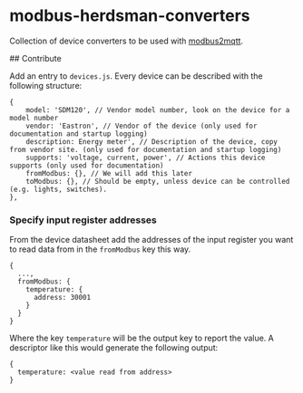 # modbus-herdsman-converters
Collection of device converters to be used with [modbus2mqtt](https://github.com/Instathings/modbus2mqtt).

## Contribute

Add an entry to `devices.js`. 
Every device can be described with the following structure:

```
{
    model: 'SDM120', // Vendor model number, look on the device for a model number
    vendor: 'Eastron', // Vendor of the device (only used for documentation and startup logging)
    description: Energy meter', // Description of the device, copy from vendor site. (only used for documentation and startup logging)
    supports: 'voltage, current, power', // Actions this device supports (only used for documentation)
    fromModbus: {}, // We will add this later
    toModbus: {}, // Should be empty, unless device can be controlled (e.g. lights, switches).
},
```

### Specify input register addresses

From the device datasheet add the addresses of the input register you want to read data from in the `fromModbus` key this way.

```
{
  ...,
  fromModbus: {
    temperature: {
      address: 30001
    }
  }
}
```

Where the key `temperature` will be the output key to report the value. 
A descriptor like this would generate the following output:
```
{
  temperature: <value read from address>
}
```
